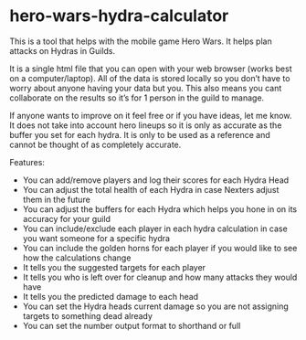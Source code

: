 # hero-wars-hydra-calculator

This is a tool that helps with the mobile game Hero Wars. It helps plan attacks on Hydras in Guilds.


It is a single html file that you can open with your web browser (works best on a computer/laptop). All of the data is stored locally so you don’t have to worry about anyone having your data but you. This also means you cant collaborate on the results so it’s for 1 person in the guild to manage.

If anyone wants to improve on it feel free or if you have ideas, let me know. It does not take into account hero lineups so it is only as accurate as the buffer you set for each hydra. It is only to be used as a reference and cannot be thought of as completely accurate.

Features:
 -    You can add/remove players and log their scores for each Hydra Head
 -    You can adjust the total health of each Hydra in case Nexters adjust them in the future
 -    You can adjust the buffers for each Hydra which helps you hone in on its accuracy for your guild
 -    You can include/exclude each player in each hydra calculation in case you want someone for a specific hydra
 -    You can include the golden horns for each player if you would like to see how the calculations change
 -    It tells you the suggested targets for each player
 -    It tells you who is left over for cleanup and how many attacks they would have
 -    It tells you the predicted damage to each head
 -    You can set the Hydra heads current damage so you are not assigning targets to something dead already
 -    You can set the number output format to shorthand or full
